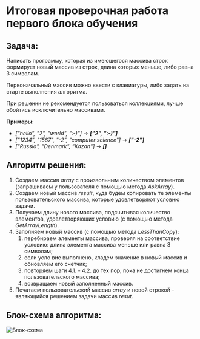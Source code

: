 # Итоговая проверочная работа первого блока обучения

## Задача:
Написать программу, которая из имеющегося массива строк формирует новый массив из строк, длина которых меньше, либо равна 3 символам. 

Первоначальный массив можно ввести с клавиатуры, либо задать на старте выполнения алгоритма. 

При решении не рекомендуется пользоваться коллекциями, лучше обойтись исключительно массивами.

**Примеры:**
* *["hello", "2", "world", ":-)"]* -> ***["2", ":-)"]***
* *["1234", "1567", "-2", "computer science"]* -> ***["-2"]***
* *["Russia", "Denmark", "Kazan"]* -> ***[]***

## Алгоритм решения:

1. Создаем массив *array* с произвольным количеством элементов (запрашиваем у пользователя с помощью метода *AskArray*).
2. Создаем новый массив *result*, куда будем копировать те элементы пользовательского массива, которые удовлетворяют условию задачи.
3. Получаем длину нового массива, подсчитывая количество элементов, удовлетворяющих условию (с помощью метода *GetArrayLength*).
4. Заполняем новый массив (с помощью метода *LessThanCopy*):
   1. перебираем элементы массива, проверяя на соответствие условию: длина элемента массива меньше или равна 3 символам;
   2. если усло вие выполнено, кладем значение в новый массив и обновляем его счетчик;
   3. повторяем шаги 4.1. - 4.2. до тех пор, пока не достигнем конца пользовательского массива;
   4. возвращаем новый заполненный массив.
5. Печатаем пользовательский массив *array* и новой строкой - являющийся решением задачи массив *resut*.


## Блок-схема алгоритма:
![Блок-схема](/FinalProject/diagram/Diagram.png)
